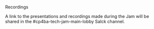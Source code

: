 Recordings

A link to the presentations and recordings made during the Jam will be shared in the #cp4ba-tech-jam-main-lobby Salck channel.
